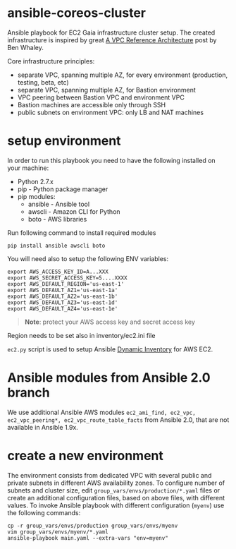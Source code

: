 # ansible-coreos-cluster
Ansible playbook for EC2 Gaia infrastructure cluster setup.
The created infrastructure is inspired by great [A VPC Reference Architecture](http://blog.bwhaley.com/reference-vpc-architecture) post by Ben Whaley.

Core infrastructure principles:
- separate VPC, spanning multiple AZ, for every environment (production, testing, beta, etc)
- separate VPC, spanning multiple AZ, for Bastion environment
- VPC peering between Bastion VPC and environment VPC
- Bastion machines are accessible only through SSH
- public subnets on environment VPC: only LB and NAT machines

# setup environment

In order to run this playbook you need to have the following installed on your machine:
- Python 2.7.x
- pip - Python package manager
- pip modules:
  - ansible - Ansible tool
  - awscli - Amazon CLI for Python
  - boto - AWS libraries

Run following command to install required modules
```
pip install ansible awscli boto
```

You will need also to setup the following ENV variables:
```
export AWS_ACCESS_KEY_ID=A...XXX
export AWS_SECRET_ACCESS_KEY=5....XXXX
export AWS_DEFAULT_REGION='us-east-1'
export AWS_DEFAULT_AZ1='us-east-1a'
export AWS_DEFAULT_AZ2='us-east-1b'
export AWS_DEFAULT_AZ3='us-east-1d'
export AWS_DEFAULT_AZ4='us-east-1e'

```
> **Note**: protect your AWS access key and secret access key

Region needs to be set also in inventory/ec2.ini file

`ec2.py` script is used to setup Ansible [Dynamic Inventory](http://docs.ansible.com/ansible/intro_dynamic_inventory.html) for AWS EC2.

# Ansible modules from Ansible 2.0 branch

We use additional Ansible AWS modules `ec2_ami_find, ec2_vpc, ec2_vpc_peering*, ec2_vpc_route_table_facts` from Ansible 2.0, that are not available in Ansible 1.9x.

# create a new environment

The environment consists from dedicated VPC with several public and private subnets in different AWS availability zones. To configure number of subnets and cluster size, edit `group_vars/envs/production/*.yaml` files or create an additional configuration files, based on above files, with different values.
To invoke Ansible playbook with different configuration (`myenv`) use the following commands:

```
cp -r group_vars/envs/production group_vars/envs/myenv
vim group_vars/envs/myenv/*.yaml
ansible-playbook main.yaml --extra-vars "env=myenv"
```
